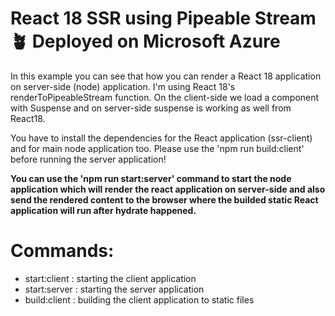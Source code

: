 # React 18 SSR using Pipeable Stream 🪴 Deployed on Microsoft Azure

In this example you can see that how you can render a React 18 application on server-side (node) application.
I'm using React 18's renderToPipeableStream function.
On the client-side we load a component with Suspense and on server-side suspense is working as well from React18.

You have to install the dependencies for the React application (ssr-client) and for main node application too.
Please use the 'npm run build:client' before running the server application!

**You can use the 'npm run start:server' command to start the node application which will render the react application on server-side and also send the rendered content to the browser where the builded static React application will run after hydrate happened.**



# Commands:

- start:client : starting the client application
- start:server : starting the server application
- build:client : building the client application to static files

